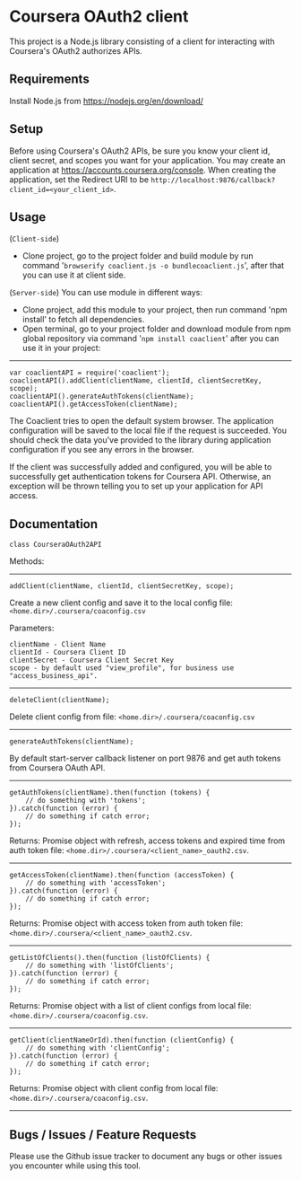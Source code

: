 Coursera OAuth2 client
======================

This project is a Node.js library consisting of a client for interacting with Coursera's OAuth2 authorizes APIs.

Requirements
-----
Install Node.js from https://nodejs.org/en/download/

Setup
-----

Before using Coursera's OAuth2 APIs, be sure you know your client id,
client secret, and scopes you want for your application. You may create
an application at https://accounts.coursera.org/console. When creating the
application, set the Redirect URI to be ``http://localhost:9876/callback?client_id=<your_client_id>``.

Usage
------
(``Client-side``)
- Clone project, go to the project folder and build module by run command '``browserify coaclient.js -o bundlecoaclient.js``', after that you can use it at client side.

(``Server-side``)
You can use module in different ways:
- Clone project, add this module to your project, then run command 'npm install' to fetch all dependencies.
- Open terminal, go to your project folder and download module from npm global repository via command '``npm install coaclient``' after you can use it in your project:

-----
    var coaclientAPI = require('coaclient');
    coaclientAPI().addClient(clientName, clientId, clientSecretKey, scope);
    coaclientAPI().generateAuthTokens(clientName);
    coaclientAPI().getAccessToken(clientName);

The Coaclient tries to open the default system browser. The application configuration will be saved to the local file if the request is succeeded.
You should check the data you've provided to the library during application configuration if you see any errors in the browser.

If the client was successfully added and configured, you will be able to successfully get authentication tokens for Coursera API. Otherwise, an exception will be thrown telling you to set up your application for API access.

Documentation
-----

``class CourseraOAuth2API``

Methods:

----
    addClient(clientName, clientId, clientSecretKey, scope);

Create a new client config and save it to the local config file: ``<home.dir>/.coursera/coaconfig.csv``

Parameters:

    clientName - Client Name
    clientId - Coursera Client ID
    clientSecret - Coursera Client Secret Key
    scope - by default used "view_profile", for business use "access_business_api".
----

    deleteClient(clientName);

Delete client config from file: ``<home.dir>/.coursera/coaconfig.csv``

----
    generateAuthTokens(clientName);

By default start-server callback listener on port 9876 and get auth tokens from Coursera OAuth API.

----
    getAuthTokens(clientName).then(function (tokens) {
        // do something with 'tokens';
    }).catch(function (error) {
        // do something if catch error;
    });

Returns:
Promise object with refresh, access tokens and expired time from auth token file:  ``<home.dir>/.coursera/<client_name>_oauth2.csv``.

----
    getAccessToken(clientName).then(function (accessToken) {
        // do something with 'accessToken';
    }).catch(function (error) {
        // do something if catch error;
    });

Returns:
Promise object with access token from auth token file:  ``<home.dir>/.coursera/<client_name>_oauth2.csv``.

----
    getListOfClients().then(function (listOfClients) {
        // do something with 'listOfClients';
    }).catch(function (error) {
        // do something if catch error;
    });

Returns:
Promise object with a list of client configs from local file: ``<home.dir>/.coursera/coaconfig.csv``.

----
    getClient(clientNameOrId).then(function (clientConfig) {
        // do something with 'clientConfig';
    }).catch(function (error) {
        // do something if catch error;
    });

Returns:
Promise object with client config from local file: ``<home.dir>/.coursera/coaconfig.csv``.

----

Bugs / Issues / Feature Requests
-----

Please use the Github issue tracker to document any bugs or other issues you
encounter while using this tool.
